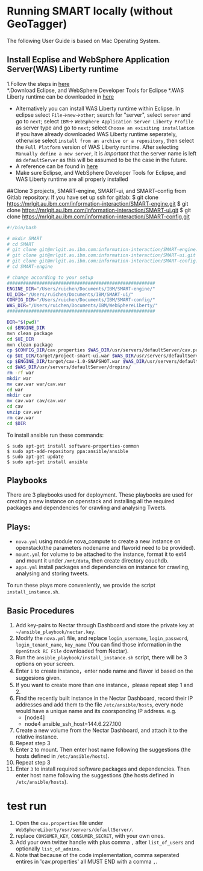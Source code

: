# Running SMART locally (without GeoTagger)

The following User Guide is based on Mac Operating System. 

## Install Ecplise and WebSphere Application Server(WAS) Liberty runtime
1.Follow the steps in [here](https://developer.ibm.com/wasdev/downloads/liberty-profile-using-eclipse/)  
*.Download Eclipse, and WebSphere Developer Tools for Eclipse 
*.WAS Liberty runtime can be downloaded in [here](https://developer.ibm.com/wasdev/downloads/liberty-profile-using-non-eclipse-environments/)
* Alternatively you can install WAS Liberty runtime within Eclipse. In eclipse select `File`->`new`->`other`; search for "server", select `server` and go to `next`; select `IBM`-> `WebSphere Application Server Liberty Profile` as server type and go to `next`; select `Choose an exisiting installation` if you have already downloaded WAS Liberty runtime seperately, otherwise select `install from an archive or a repository`, then select the `Full Platform` version of WAS Liberty runtime. After selecting `Manually define a new server`, it is *important* that the server name is left as `defaultServer` as this will be assumed to be the case in the future.
* A reference can be found in [here](https://developer.ibm.com/wasdev/docs/developing-applications-wdt-liberty-profile/)  
* Make sure Eclipse, and WebSphere Developer Tools for Eclipse, and WAS Liberty runtime are all properly installed

##Clone 3 projects, SMART-engine, SMART-ui, and SMART-config from Gitlab repository:
If you have set up ssh for gitlab:
$ git clone https://mrlgit.au.ibm.com/information-interaction/SMART-engine.git
$ git clone https://mrlgit.au.ibm.com/information-interaction/SMART-ui.git
$ git clone https://mrlgit.au.ibm.com/information-interaction/SMART-config.git

```bash
#!/bin/bash

# mkdir SMART
# cd SMART
# git clone git@mrlgit.au.ibm.com:information-interaction/SMART-engine.git
# git clone git@mrlgit.au.ibm.com:information-interaction/SMART-ui.git
# git clone git@mrlgit.au.ibm.com:information-interaction/SMART-config.git
# cd SMART-engine

# change according to your setup
#######################################################
ENGINE_DIR="/Users/ruichen/Documents/IBM/SMART-engine/"
UI_DIR="/Users/ruichen/Documents/IBM/SMART-ui/"
CONFIG_DIR="/Users/ruichen/Documents/IBM/SMART-config/"
WAS_DIR="/Users/ruichen/Documents/IBM/WebSphereLiberty/"
#######################################################

DIR="$(pwd)"
cd $ENGINE_DIR
mvn clean package
cd $UI_DIR
mvn clean package
cp $CONFIG_DIR/cav.properties $WAS_DIR/usr/servers/defaultServer/cav.properties
cp $UI_DIR/target/project-smart-ui.war $WAS_DIR/usr/servers/defaultServer/dropins/project-smart-ui.war
cp $ENGINE_DIR/target/cav-1.0-SNAPSHOT.war $WAS_DIR/usr/servers/defaultServer/dropins/cav.war
cd $WAS_DIR/usr/servers/defaultServer/dropins/
rm -rf war
mkdir war
mv cav.war war/cav.war 
cd war
mkdir cav
mv cav.war cav/cav.war
cd cav
unzip cav.war 
rm cav.war
cd $DIR
```
To install ansible run these commands:
	
	$ sudo apt-get install software-properties-common
	$ sudo apt-add-repository ppa:ansible/ansible
	$ sudo apt-get update
	$ sudo apt-get install ansible

## Playbooks
There are 3 playbooks used for deployment. These playbooks are used for creating a new instance on openstack and installing all the required packages and dependencies for crawling and analysing Tweets.

## Plays:
* `nova.yml` using module nova_compute to create a new instance on openstack(the parameters nodename and flavorid need to be provided).
* `mount.yml` for volume to be attached to the instance, format it to ext4 and mount it under `/mnt/data`, then create directory couchdb.
* `apps.yml` install packages and dependencies on instance for crawling, analysing and storing tweets.

To run these plays more conveniently, we provide the script `install_instance.sh`.

## Basic Procedures

1.	Add key-pairs to Nectar through Dashboard and store the private key at `~/ansible_playbook/nectar.key`.
2.	Modify the `nova.yml` file, and replace `login_username`, `login_password`, `login_tenant_name`, `key_name` (You can find those information in the `OpenStack RC File` downloaded from Nectar).
3.	Run the `ansible_playbook/install_instance.sh` script, there will be 3 options on your screen.
4.	Enter `1` to create instance，enter node name and flavor id based on the suggesions given.
5.	If you want to create more than one instance，please repeat step 1 and 2.
6.	Find the recently built instance in the Nectar Dashboard, record their IP addresses and add them to the file `/etc/ansible/hosts`, every node would have a unique name and its coorsponding IP address. e.g.
	* [node4]
	* node4 ansible_ssh_host=144.6.227.100
7.	Create a new volume from the Nectar Dashboard, and attach it to the relative instance.
8.	Repeat step 3
9.	Enter `2` to mount. Then enter host name following the suggestions (the hosts defined in `/etc/ansible/hosts`).
10.	Repeat step 3
11.	Enter `3` to install required software packages and dependencies. Then enter host name following the suggestions (the hosts defined in `/etc/ansible/hosts`).

# test run

	
1.	Open the `cav.properties` file under `WebSphereLiberty/usr/servers/defaultServer/`. 
2.	replace `CONSUMER_KEY`, `CONSUMER_SECRET`, with your own ones.
3.	Add your own twitter handle with plus comma `,` after `list_of_users` and optionally `list_of_admins`.
4.	Note that because of the code implementation, comma seperated entires in 'cav.properties' all MUST END with a comma `,`.
